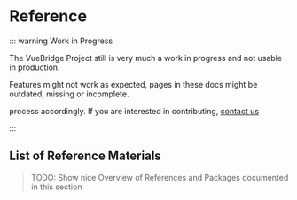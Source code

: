 # Reference

::: warning Work in Progress

The VueBridge Project still is very much a work in progress and not usable in production.

Features might not work as expected, pages in these docs might be outdated, missing or incomplete.

process accordingly. If you are interested in contributing, [contact us](https://twitter.com/VueBridge)

:::

## List of Reference Materials

> TODO: Show nice Overview of References and Packages documented in this section

